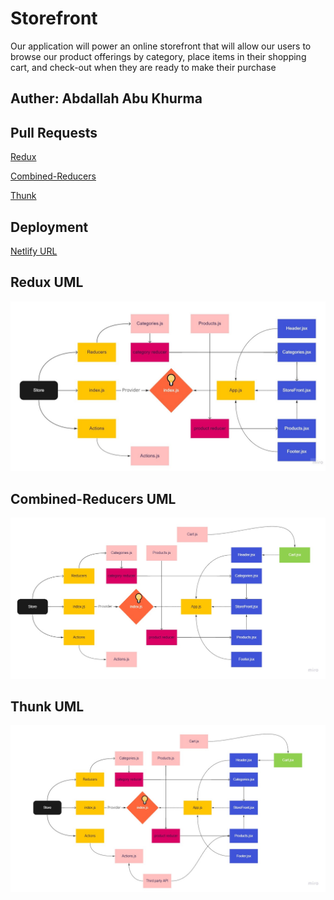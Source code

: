 # Storefront
>
Our application will power an online storefront that will allow our users to browse our product offerings by category, place items in their shopping cart, and check-out when they are ready to make their purchase

## Auther: Abdallah Abu Khurma

## Pull Requests

[Redux](https://github.com/AbdallahAbuKhurma/storefront/pull/2)

[Combined-Reducers](https://github.com/AbdallahAbuKhurma/storefront/pull/4)

[Thunk](https://github.com/AbdallahAbuKhurma/storefront/pull/5)

## Deployment

[Netlify URL](https://store-froont.netlify.app/)

## Redux UML

![uml](./src/assets/StoreFront.jpg)

## Combined-Reducers UML

![uml1](./src/assets/StoreFront1.jpg)

## Thunk UML

![uml1](./src/assets/StoreFront2.jpg)
